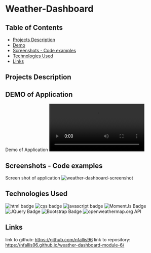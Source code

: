 # Weather-Dashboard

## Table of Contents
* [Projects Description](#projects-description)
* [Demo](#demo-of-application)
* [Screenshots - Code examples](#screenshots---code-examples)
* [Technologies Used](#technologies-used)
* [Links](#links)

## Projects Description


## DEMO of Application
Demo of Application
![Demo](weather-dashboard.mov)


## Screenshots - Code examples
Screen shot of application
![weather-dashboard-screenshot](weather-dashboard.png)



## Technologies Used 
![html badge](https://img.shields.io/badge/language-html-red)
![css badge](https://img.shields.io/badge/language-css-green)
![javascript badge](https://img.shields.io/badge/language-javascript-yellow)
![MomentJs Badge](https://img.shields.io/badge/API-MomentJS-purple)
![JQuery Badge](https://img.shields.io/badge/API-JQuery-orange)
![Bootstrap Badge](https://img.shields.io/badge/API-Bootstrap-pink)
![openweathermap.org API](https://img.shields.io/badge/API-openweather-blue)

## Links
link to github: https://github.com/nfallis96
link to repository: https://nfallis96.github.io/weather-dashboard-module-6/
